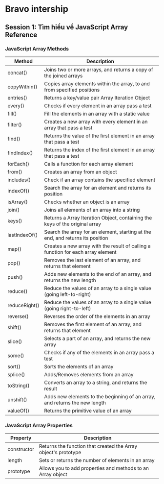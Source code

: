# Bravo intership
## Session 1: Tìm hiểu về JavaScript  Array Reference

### JavaScript Array Methods
 
| Method | Description |
|--|--|
| concat() | Joins two or more arrays, and returns a copy of the joined arrays |
| copyWithin() | Copies array elements within the array, to and from specified positions |
| entries() | Returns a key/value pair Array Iteration Object |
| every() | Checks if every element in an array pass a test |
| fill() | Fill the elements in an array with a static value |
| filter() | Creates a new array with every element in an array that pass a test |
| find() | Returns the value of the first element in an array that pass a test |
| findIndex() | Returns the index of the first element in an array that pass a test |
| forEach() | Calls a function for each array element |
| from() | Creates an array from an object |
| includes() | Check if an array contains the specified element |
| indexOf() | Search the array for an element and returns its position |
| isArray() | Checks whether an object is an array |
| join() | Joins all elements of an array into a string |
| keys() | Returns a Array Iteration Object, containing the keys of the original array |
| lastIndexOf() | Search the array for an element, starting at the end, and returns its position |
| map() | Creates a new array with the result of calling a function for each array element |
| pop() | Removes the last element of an array, and returns that element |
| push() | Adds new elements to the end of an array, and returns the new length |
| reduce() | Reduce the values of an array to a single value (going left-to-right) |
| reduceRight() | Reduce the values of an array to a single value (going right-to-left) |
| reverse() | Reverses the order of the elements in an array |
| shift() | Removes the first element of an array, and returns that element |
| slice() | Selects a part of an array, and returns the new array |
| some() | Checks if any of the elements in an array pass a test |
| sort() | Sorts the elements of an array |
| splice() | Adds/Removes elements from an array |
| toString() | Converts an array to a string, and returns the result |
| unshift() | Adds new elements to the beginning of an array, and returns the new length |
| valueOf() | Returns the primitive value of an array |

 ### JavaScript Array Properties
 
| Property | Description |
|--|--|
| constructor| Returns the function that created the Array object's prototype |
| length| Sets or returns the number of elements in an array |
| prototype| Allows you to add properties and methods to an Array object |
